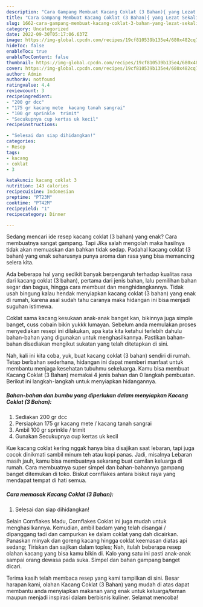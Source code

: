 ```yaml
---
description: "Cara Gampang Membuat Kacang Coklat (3 Bahan){ yang Lezat Sekali,  Menu Buat lebaran"
title: "Cara Gampang Membuat Kacang Coklat (3 Bahan){ yang Lezat Sekali,  Menu Buat lebaran"
slug: 1662-cara-gampang-membuat-kacang-coklat-3-bahan-yang-lezat-sekali-menu-buat-lebaran
category: Uncategorized
date: 2022-09-30T05:17:06.637Z
image: https://img-global.cpcdn.com/recipes/19cf810539b135e4/680x482cq70/kacang-coklat-3-bahan-foto-resep-utama.jpg
hideToc: false
enableToc: true
enableTocContent: false
thumbnail: https://img-global.cpcdn.com/recipes/19cf810539b135e4/680x482cq70/kacang-coklat-3-bahan-foto-resep-utama.jpg
cover: https://img-global.cpcdn.com/recipes/19cf810539b135e4/680x482cq70/kacang-coklat-3-bahan-foto-resep-utama.jpg
author: Admin
authorAv: notfound
ratingvalue: 4.4
reviewcount: 3
recipeingredient:
- "200 gr dcc"
- "175 gr kacang mete  kacang tanah sangrai"
- "100 gr sprinkle  trimit"
- "Secukupnya cup kertas uk kecil"
recipeinstructions:

- "Selesai dan siap dihidangkan!"
categories:
- Resep
tags:
- kacang
- coklat
- 3

katakunci: kacang coklat 3 
nutrition: 143 calories
recipecuisine: Indonesian
preptime: "PT23M"
cooktime: "PT42M"
recipeyield: "1"
recipecategory: Dinner

---
```



Sedang mencari ide resep kacang coklat (3 bahan) yang enak? Cara membuatnya sangat gampang. Tapi Jika salah mengolah maka hasilnya tidak akan memuaskan dan bahkan tidak sedap. Padahal kacang coklat (3 bahan) yang enak seharusnya punya aroma dan rasa yang bisa memancing selera kita.


Ada beberapa hal yang sedikit banyak berpengaruh terhadap kualitas rasa dari kacang coklat (3 bahan), pertama dari jenis bahan, lalu pemilihan bahan segar dan bagus, hingga cara membuat dan menghidangkannya. Tidak usah bingung kalau hendak menyiapkan kacang coklat (3 bahan) yang enak di rumah, karena asal sudah tahu caranya maka hidangan ini bisa menjadi suguhan istimewa.

Coklat sama kacang kesukaan anak-anak banget kan, bikinnya juga simple banget, cuss cobain bikin yukkk lumayan. Sebelum anda memulakan proses menyediakan resepi ini dilakukan, apa kata kita ketahui terlebih dahulu bahan-bahan yang digunakan untuk menghasilkannya. Pastikan bahan-bahan disediakan mengikut sukatan yang telah ditetapkan di sini.


Nah, kali ini kita coba, yuk, buat kacang coklat (3 bahan) sendiri di rumah. Tetap berbahan sederhana, hidangan ini dapat memberi manfaat untuk membantu menjaga kesehatan tubuhmu sekeluarga. Kamu bisa membuat Kacang Coklat (3 Bahan) memakai 4 jenis bahan dan 0 langkah pembuatan. Berikut ini langkah-langkah untuk menyiapkan hidangannya.

<!--inarticleads1-->

##### Bahan-bahan dan bumbu yang diperlukan dalam menyiapkan Kacang Coklat (3 Bahan):

1. Sediakan 200 gr dcc
1. Persiapkan 175 gr kacang mete / kacang tanah sangrai
1. Ambil 100 gr sprinkle / trimit
1. Gunakan Secukupnya cup kertas uk kecil


Kue kacang coklat kering nggak hanya bisa disajikan saat lebaran, tapi juga cocok dinikmati sambil minum teh atau kopi panas. Jadi, misalnya Lebaran masih jauh, kamu bisa membuatnya sekarang buat camilan keluarga di rumah. Cara membuatnya super simpel dan bahan-bahannya gampang banget ditemukan di toko. Biskut cornflakes antara biskut raya yang mendapat tempat di hati semua. 

<!--inarticleads2-->

##### Cara memasak Kacang Coklat (3 Bahan):


1. Selesai dan siap dihidangkan!

Selain Cornflakes Madu, Cornflakes Coklat ini juga mudah untuk menghasilkannya. Kemudian, ambil badam yang telah disangai / dipanggang tadi dan campurkan ke dalam coklat yang dah dicairkan. Panaskan minyak dan goreng kacang hingga coklat keemasan diatas api sedang; Tiriskan dan sajikan dalam toples; Nah, itulah beberapa resep olahan kacang yang bisa kamu bikin di. Kalo yang satu ini pasti anak-anak sampai orang dewasa pada suka. Simpel dan bahan gampang banget dicari. 

Terima kasih telah membaca resep yang kami tampilkan di sini. Besar harapan kami, olahan Kacang Coklat (3 Bahan) yang mudah di atas dapat membantu anda menyiapkan makanan yang enak untuk keluarga/teman maupun menjadi inspirasi dalam berbisnis kuliner. Selamat mencoba!
